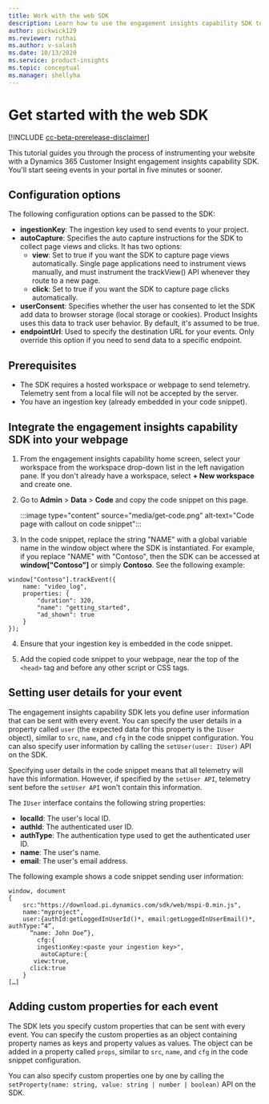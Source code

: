 ```yaml
---
title: Work with the web SDK
description: Learn how to use the engagement insights capability SDK to instrument your website.
author: pickwick129
ms.reviewer: ruthai
ms.author: v-salash
ms.date: 10/13/2020
ms.service: product-insights
ms.topic: conceptual
ms.manager: shellyha
---
```


# Get started with the web SDK

[!INCLUDE [cc-beta-prerelease-disclaimer](includes/cc-beta-prerelease-disclaimer.md)]

This tutorial guides you through the process of instrumenting your website with a Dynamics 365 Customer Insight engagement insights capability SDK. You'll start seeing events in your portal in five minutes or sooner.

## Configuration options

The following configuration options can be passed to the SDK:

- **ingestionKey**: The ingestion key used to send events to your project.
-	**autoCapture**: Specifies the auto capture instructions for the SDK to collect page views and clicks. It has two options:
    - **view**: Set to true if you want the SDK to capture page views automatically. Single page applications need to instrument views manually, and must instrument the trackView() API whenever they route to a new page.
    - **click**: Set to true if you want the SDK to capture page clicks automatically.
-	**userConsent**: Specifies whether the user has consented to let the SDK add data to browser storage (local storage or cookies). Product Insights uses this data to track user behavior. By default, it's assumed to be true.
-	**endpointUrl**: Used to specify the destination URL for your events. Only override this option if you need to send data to a specific endpoint.

## Prerequisites

* The SDK requires a hosted workspace or webpage to send telemetry. Telemetry sent from a local file will not be accepted by the server.
* You have an ingestion key (already embedded in your code snippet).

## Integrate the engagement insights capability SDK into your webpage

1. From the engagement insights capability home screen, select your workspace from the workspace drop-down list in the left navigation pane. If you don't already have a workspace, select **+ New workspace** and create one.

2. Go to **Admin** > **Data** > **Code**  and copy the code snippet on this page.

   :::image type="content" source="media/get-code.png" alt-text="Code page with callout on code snippet":::

3. In the code snippet, replace the string "NAME" with a global variable name in the window object where the SDK is instantiated. For example, if you replace "NAME" with "Contoso", then the SDK can be accessed at **window["Contoso"]** or simply **Contoso**. See the following example:

```
window["Contoso"].trackEvent({
    name: "video_log",
    properties: {
        "duration": 320,
        "name": "getting_started",
        "ad_shown": true
    }
});
```

4. Ensure that your ingestion key is embedded in the code snippet.

5. Add the copied code snippet to your webpage, near the top of the `<head>` tag and before any other script or CSS tags.

## Setting user details for your event

The engagement insights capability SDK lets you define user information that can be sent with every event. You can specify the user details in a property called `user` (the expected data for this property is the `IUser` object), similar to `src`, `name`, and `cfg` in the code snippet configuration. You can also specify user information by calling the `setUser(user: IUser)` API on the SDK.

Specifying user details in the code snippet means that all telemetry will have this information. However, if specified by the `setUser API`, telemetry sent before the `setUser API` won't contain this information.

The `IUser` interface contains the following string properties:

- **localId**: The user's local ID.
- **authId**: The authenticated user ID.
- **authType**: The authentication type used to get the authenticated user ID.
- **name**: The user's name.
- **email**: The user's email address.
    
The following example shows a code snippet sending user information:

```
window, document 
{
    src:"https://download.pi.dynamics.com/sdk/web/mspi-0.min.js", 
    name:"myproject", 
    user:{authId:getLoggedInUserId()*, email:getLoggedInUserEmail()*, authType:”4”,
      “name: John Doe”}, 
        cfg:{ 
        ingestionKey:<paste your ingestion key>", 
         autoCapture:{ 
       view:true, 
      click:true 
    }
[…]
```
## Adding custom properties for each event

The SDK lets you specify custom properties that can be sent with every event. You can specify the custom properties as an object containing property names as keys and property values as values. The object can be added in a property called `props`, similar to `src`, `name`, and `cfg` in the code snippet configuration. 

You can also specify custom properties one by one by calling the `setProperty(name: string, value: string | number | boolean)` API on the SDK.

